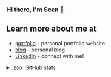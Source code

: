 ### Hi there, I'm Sean 👋

## Learn more about me at

- [portfolio](https://seanjyjy.netlify.app/) - personal portfolio website
- [blog](https://blog-hazel-beta.vercel.app/) - personal blog
- [LinkedIn](https://www.linkedin.com/in/jyjy98/) - connect with me!



<details>

  <summary>:zap: GitHub stats</summary>
  <img alt="Sean's Github stats" src="https://github-readme-stats.vercel.app/api?username=seanjyjy&show_icons=true&theme=material-palenight&count_private=true" />
  <div><img alt="Sean's Most Used Languages" src="https://github-readme-stats.vercel.app/api/top-langs/?username=seanjyjy&langs_count=6&exclude_repo=MemorizeTutorial,Snake-Game" /></div>
</details>

<!-- [website]: <my website> -->

[linkedin]: https://www.linkedin.com/in/jyjy98/
